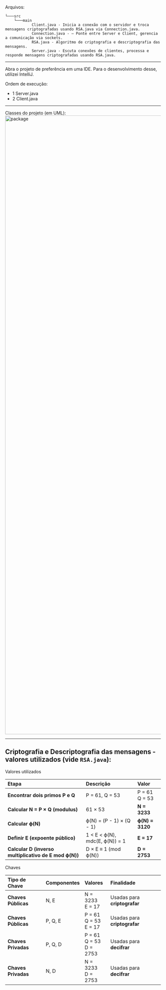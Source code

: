 Arquivos:

```
└───src
    └───main
            Client.java - Inicia a conexão com o servidor e troca mensagens criptografadas usando RSA.java via Connection.java.
            Connection.java - – Ponte entre Server e Client, gerencia a comunicação via sockets.
            RSA.java - Algoritmo de criptografia e descriptografia das mensagens.
            Server.java - Escuta conexões de clientes, processa e responde mensagens criptografadas usando RSA.java.
```

---

Abra o projeto de preferência em uma IDE. Para o desenvolvimento desse, utilizei IntelliJ.

Ordem de execução:
- 1 Server.java
- 2 Client.java
  
---

Classes do projeto (em UML):
<img width="1228" height="2000" alt="package" src="https://github.com/user-attachments/assets/5f148984-7d38-4913-9a64-a831fed4e136" />

---

## Criptografia e Descriptografia das mensagens - valores utilizados (vide `RSA.java`):

Valores utilizados

| Etapa | Descrição | Valor |
|:------|:-----------|:------|
| **Encontrar dois primos P e Q** | P = 61, Q = 53 | P = 61<br>Q = 53 |
| **Calcular N = P × Q (modulus)** | 61 × 53 | **N = 3233** |
| **Calcular ϕ(N)** | ϕ(N) = (P - 1) × (Q - 1) | **ϕ(N) = 3120** |
| **Definir E (expoente público)** | 1 < E < ϕ(N), mdc(E, ϕ(N)) = 1 | **E = 17** |
| **Calcular D (inverso multiplicativo de E mod ϕ(N))** | D × E ≡ 1 (mod ϕ(N)) | **D = 2753** |

Chaves

| Tipo de Chave | Componentes | Valores | Finalidade |
|:---------------|:------------|:---------|:------------|
| **Chaves Públicas** | N, E | N = 3233<br>E = 17 | Usadas para **criptografar** |
| **Chaves Públicas** | P, Q, E | P = 61<br>Q = 53<br>E = 17 | Usadas para **criptografar** |
| **Chaves Privadas** | P, Q, D | P = 61<br>Q = 53<br>D = 2753 | Usadas para **decifrar** |
| **Chaves Privadas** | N, D | N = 3233<br>D = 2753 | Usadas para **decifrar** |







